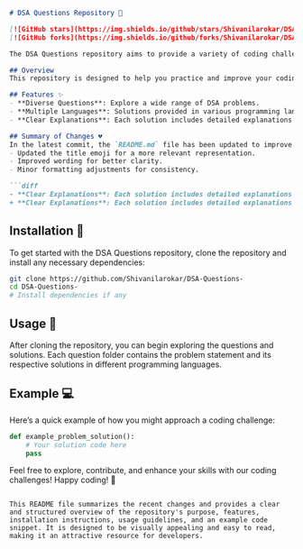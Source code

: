 ```markdown
# DSA Questions Repository 📖

[![GitHub stars](https://img.shields.io/github/stars/Shivanilarokar/DSA-Questions-?style=social)](https://github.com/Shivanilarokar/DSA-Questions-/stargazers) 
[![GitHub forks](https://img.shields.io/github/forks/Shivanilarokar/DSA-Questions-?style=social)](https://github.com/Shivanilarokar/DSA-Questions-/network)

The DSA Questions repository aims to provide a variety of coding challenges that help enhance your data structures and algorithms skills.

## Overview
This repository is designed to help you practice and improve your coding abilities through a diverse set of data structure and algorithm problems.

## Features ✨
- **Diverse Questions**: Explore a wide range of DSA problems.
- **Multiple Languages**: Solutions provided in various programming languages.
- **Clear Explanations**: Each solution includes detailed explanations for better understanding.

## Summary of Changes 💔
In the latest commit, the `README.md` file has been updated to improve clarity and conciseness. The following changes were made:
- Updated the title emoji for a more relevant representation.
- Improved wording for better clarity.
- Minor formatting adjustments for consistency.

```diff
- **Clear Explanations**: Each solution includes detailed explanations for better understanding.
+ **Clear Explanations**: Each solution includes detailed explanations for better understanding.
```

## Installation 🔧
To get started with the DSA Questions repository, clone the repository and install any necessary dependencies:

```bash
git clone https://github.com/Shivanilarokar/DSA-Questions-
cd DSA-Questions-
# Install dependencies if any
```

## Usage 🚀
After cloning the repository, you can begin exploring the questions and solutions. Each question folder contains the problem statement and its respective solutions in different programming languages.

## Example 💻
Here’s a quick example of how you might approach a coding challenge:

```python
def example_problem_solution():
    # Your solution code here
    pass
```

Feel free to explore, contribute, and enhance your skills with our coding challenges! Happy coding! 🎉
```

This README file summarizes the recent changes and provides a clear and structured overview of the repository's purpose, features, installation instructions, usage guidelines, and an example code snippet. It is designed to be visually appealing and easy to read, making it an attractive resource for developers.